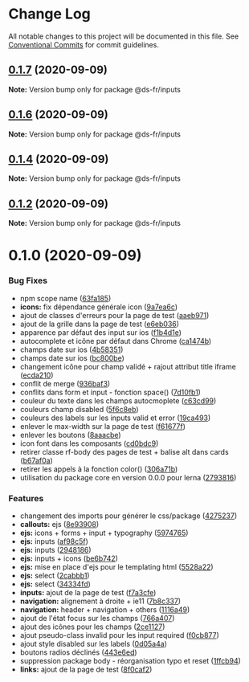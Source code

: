 # Change Log

All notable changes to this project will be documented in this file.
See [Conventional Commits](https://conventionalcommits.org) for commit guidelines.

## [0.1.7](https://github.com/GouvernementFR/design-system-developpement/compare/@ds-fr/inputs@0.1.6...@ds-fr/inputs@0.1.7) (2020-09-09)

**Note:** Version bump only for package @ds-fr/inputs





## [0.1.6](https://github.com/GouvernementFR/design-system-developpement/compare/@ds-fr/inputs@0.1.4...@ds-fr/inputs@0.1.6) (2020-09-09)

**Note:** Version bump only for package @ds-fr/inputs





## [0.1.4](https://github.com/GouvernementFR/design-system-developpement/compare/@ds-fr/inputs@0.1.2...@ds-fr/inputs@0.1.4) (2020-09-09)

**Note:** Version bump only for package @ds-fr/inputs





## [0.1.2](https://github.com/GouvernementFR/design-system-developpement/compare/@ds-fr/inputs@0.1.0...@ds-fr/inputs@0.1.2) (2020-09-09)

**Note:** Version bump only for package @ds-fr/inputs





# 0.1.0 (2020-09-09)


### Bug Fixes

* npm scope name ([63fa185](https://github.com/GouvernementFR/design-system-developpement/commit/63fa1854eea7a17bc4c2b11e13b4c8e7d847ed69))
* **icons:** fix dépendance générale icon ([9a7ea6c](https://github.com/GouvernementFR/design-system-developpement/commit/9a7ea6cd357dc285850fb53030614b91cd22a4ec))
* ajout de classes d'erreurs pour la page de test ([aaeb971](https://github.com/GouvernementFR/design-system-developpement/commit/aaeb971b6a81af280368ee3fa78f7a404a23786b))
* ajout de la grille dans la page de test ([e6eb036](https://github.com/GouvernementFR/design-system-developpement/commit/e6eb036129e7c7e91caa3b295cb5963a78fddf49))
* apparence par défaut des input sur ios ([f1b4d1e](https://github.com/GouvernementFR/design-system-developpement/commit/f1b4d1eb9d4871401920a7116c3282fff7b1662b))
* autocomplete et icône par défaut dans Chrome ([ca1474b](https://github.com/GouvernementFR/design-system-developpement/commit/ca1474b8daa0fb13a1cff2fd52a84e2ab988344e))
* champs date sur ios ([4b58351](https://github.com/GouvernementFR/design-system-developpement/commit/4b58351445c280af308c8fd4fa36b5e4e1e34225))
* champs date sur ios ([bc800be](https://github.com/GouvernementFR/design-system-developpement/commit/bc800be667795425894d54ce8135b7ca66bf2c4e))
* changement icône pour champ validé + rajout attribut title iframe ([ecda210](https://github.com/GouvernementFR/design-system-developpement/commit/ecda210613e3e411ce0d7e0fb989c6b29d55d850))
* conflit de merge ([936baf3](https://github.com/GouvernementFR/design-system-developpement/commit/936baf39cf02e48d3452a1ab8c29c57960d3030d))
* conflits dans form et input - fonction space() ([7d10fb1](https://github.com/GouvernementFR/design-system-developpement/commit/7d10fb1268a3ef59971eab110feddbd8bd2116d0))
* couleur du texte dans les champs autocmoplete ([c63cd99](https://github.com/GouvernementFR/design-system-developpement/commit/c63cd99b317d9ddc22bf8571ba5fe08aa7a74519))
* couleurs champ disabled ([5f6c8eb](https://github.com/GouvernementFR/design-system-developpement/commit/5f6c8eb0ea4ac656ae951cb5c67a22375ddeac8a))
* couleurs des labels sur les inputs valid et error ([19ca493](https://github.com/GouvernementFR/design-system-developpement/commit/19ca4931081fd3aff3b812f2c70ca85943e337ec))
* enlever le max-width sur la page de test ([f61677f](https://github.com/GouvernementFR/design-system-developpement/commit/f61677f4ee2a3b1d2ca92b255aeac5630194c7e2))
* enlever les boutons ([8aaacbe](https://github.com/GouvernementFR/design-system-developpement/commit/8aaacbe991b8ededb0e664f80ab782d8ee313e99))
* icon font dans les composants ([cd0bdc9](https://github.com/GouvernementFR/design-system-developpement/commit/cd0bdc9661f03ab5c32755c6b4241e24575b46a3))
* retirer classe rf-body des pages de test + balise alt dans cards ([b67af0a](https://github.com/GouvernementFR/design-system-developpement/commit/b67af0af085e7c2941c2789830e0200f42e91d96))
* retirer les appels à la fonction color() ([306a71b](https://github.com/GouvernementFR/design-system-developpement/commit/306a71b8fe8a547b4c8761b39d84d64be2404cae))
* utilisation du package core en version 0.0.0 pour lerna ([2793816](https://github.com/GouvernementFR/design-system-developpement/commit/279381667b480f4591308e3f8626614661830ab6))


### Features

* changement des imports pour générer le css/package ([4275237](https://github.com/GouvernementFR/design-system-developpement/commit/427523759cf96efbd0f7b8270f5cdb5e560fd9c7))
* **callouts:** ejs ([8e93908](https://github.com/GouvernementFR/design-system-developpement/commit/8e9390842ce22f0e349a70c9b384e188740cc5a1))
* **ejs:** icons + forms + input + typography ([5974765](https://github.com/GouvernementFR/design-system-developpement/commit/5974765cbb79d5d4b11b8447e077011e7eff22d4))
* **ejs:** inputs ([af98c5f](https://github.com/GouvernementFR/design-system-developpement/commit/af98c5f3ff556f75f955508534884b76fc6e1316))
* **ejs:** inputs ([2948186](https://github.com/GouvernementFR/design-system-developpement/commit/2948186b9e024fd437a84462f6a5b3746499c370))
* **ejs:** inputs + icons ([be6b742](https://github.com/GouvernementFR/design-system-developpement/commit/be6b7429b97e611125495bced784b7941982c942))
* **ejs:** mise en place d'ejs pour le templating html ([5528a22](https://github.com/GouvernementFR/design-system-developpement/commit/5528a2252ba75cdc09ccc0e7183ad48ee791f9be))
* **ejs:** select ([2cabbb1](https://github.com/GouvernementFR/design-system-developpement/commit/2cabbb1f651928800a46bab17bdb7629218dfe2a))
* **ejs:** select ([34334fd](https://github.com/GouvernementFR/design-system-developpement/commit/34334fd52d71d32c8d18d9d1afdfd14ae2f69626))
* **inputs:** ajout de la page de test ([f7a3cfe](https://github.com/GouvernementFR/design-system-developpement/commit/f7a3cfe05d57f9246e3261d8cf372494a1e5c516))
* **navigation:** alignement à droite + ie11 ([7b8c337](https://github.com/GouvernementFR/design-system-developpement/commit/7b8c337bdaf1ba8ea250a83e659a337850c451d1))
* **navigation:** header + navigation + others ([1116a49](https://github.com/GouvernementFR/design-system-developpement/commit/1116a491623792610949cbf93c43eb441bd715d2))
* ajout de l'état focus sur les champs ([766a407](https://github.com/GouvernementFR/design-system-developpement/commit/766a407e4a27018955ba9fa8c960986e9b37d18b))
* ajout des icônes pour les champs ([2ce1127](https://github.com/GouvernementFR/design-system-developpement/commit/2ce11277fb0491f6f1499f2c8b30cdeea9d621cb))
* ajout pseudo-class invalid pour les input required ([f0cb877](https://github.com/GouvernementFR/design-system-developpement/commit/f0cb877cc61b3070dc50cfca9aed19a2df5bea6b))
* ajout style disabled sur les labels ([0d05a4a](https://github.com/GouvernementFR/design-system-developpement/commit/0d05a4a5f5f482f203fa4cbbda402a8bf0fe7114))
* boutons radios déclinés ([443e6ed](https://github.com/GouvernementFR/design-system-developpement/commit/443e6ed0e70ecef2a3e7097c847d7fc5d87d1bd2))
* suppression package body - réorganisation typo et reset ([1ffcb94](https://github.com/GouvernementFR/design-system-developpement/commit/1ffcb947bccbf7f6bff1d902138f0672669f1f46))
* **links:** ajout de la page de test ([8f0caf2](https://github.com/GouvernementFR/design-system-developpement/commit/8f0caf2c7993306a6a3a62a508ee4f4b12533a65))
